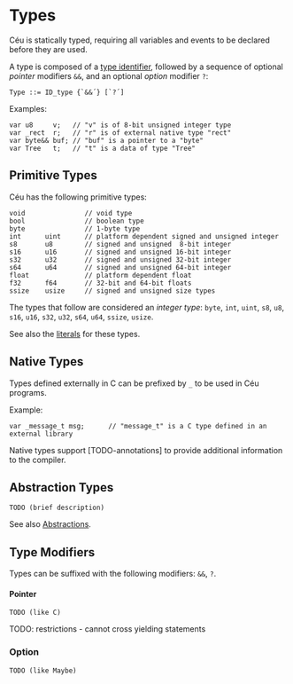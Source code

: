 Types
=====

Céu is statically typed, requiring all variables and events to be declared
before they are used.

A type is composed of a [type identifier](#TODO), followed by a sequence
of optional *pointer* modifiers `&&`, and an optional *option* modifier `?`:

```
Type ::= ID_type {`&&´} [`?´]
```

Examples:

```ceu
var u8     v;   // "v" is of 8-bit unsigned integer type
var _rect  r;   // "r" is of external native type "rect"
var byte&& buf; // "buf" is a pointer to a "byte"
var Tree   t;   // "t" is a data of type "Tree"
```

Primitive Types
---------------

Céu has the following primitive types:

```ceu
void               // void type
bool               // boolean type
byte               // 1-byte type
int      uint      // platform dependent signed and unsigned integer
s8       u8        // signed and unsigned  8-bit integer
s16      u16       // signed and unsigned 16-bit integer
s32      u32       // signed and unsigned 32-bit integer
s64      u64       // signed and unsigned 64-bit integer
float              // platform dependent float
f32      f64       // 32-bit and 64-bit floats
ssize    usize     // signed and unsigned size types
```

The types that follow are considered an *integer type*:
`byte`, `int`, `uint`, `s8`, `u8`, `s16`, `u16`,
`s32`, `u32`, `s64`, `u64`, `ssize`, `usize`.

See also the [literals](#TODO) for these types.

Native Types
------------

Types defined externally in C can be prefixed by `_` to be used in Céu programs.

Example:

```ceu
var _message_t msg;      // "message_t" is a C type defined in an external library
```

Native types support [TODO-annotations] to provide additional information to
the compiler.

Abstraction Types
-----------------

`TODO (brief description)`

See also [Abstractions](#TODO).

Type Modifiers
--------------

Types can be suffixed with the following modifiers: `&&`, `?`.

#### Pointer

`TODO (like C)`

TODO: restrictions
    - cannot cross yielding statements

### Option

`TODO (like Maybe)`

